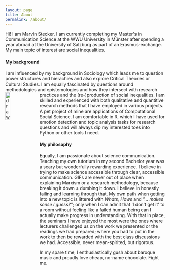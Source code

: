 ```yaml
---
layout: page
title: About
permalink: /about/
---
```


Hi! I am Marvin Stecker. I am currently completing my Master's in Communication Science at the WWU University in Münster after spending a year abroad at the University of Salzburg as part of an Erasmus-exchange. My main topic of interest are social inequalities.  
<h4>My background</h4>
I am influenced by my background in Sociology which leads me to question power structures and hierachies and also explore Critical Theories or Cultural Studies. I am equally fascinated by questions around methodologies and epistemologies and how they intersect with research practices and the (re-)production of social inequalities.  
<img src="https://media.giphy.com/media/BgBf6pW9qOgQU/giphy.gif" alt="drawing" align="left" width="15%" style="padding-right: 1%; min-width: 100px"/> 
I am skilled and experienced with both qualitative and quantitive research methods that I have employed in various projects. A pet project of mine are applications of Computational Social Science. I am comfortable in R, which I have used for emotion detection and topic analysis tasks for research questions and will always dip my interested toes into Python or other tools I need.

<h4>My philosophy</h4>
Equally, I am passionate about science communication. Teaching my own tutorium in my second Bachelor year was a scary but wonderfully rewarding experience. I believe in trying to make science accessible through clear, accessible communication. GIFs are never out of place when explaining Marxism or a research methodology, because breaking it down ≠ dumbing it down.  
I believe in honestly failing and learning through that. My own path when getting into a new topic is littered with <i>Whats, Hows</i> and <i>"... makes sense I guess?"</i>; only when I can admit that 'I don't get it' to a room without feeling like a failed human being can I actually make progress in understanding.
With that in place, the seminars I have enjoyed the most were the ones where lecturers challenged us on the work we presented or the readings we had prepared; where you had to put in the work to then be rewarded with the best class discussions we had. Accessible, never mean-spirited, but rigorous.

In my spare time, I enthusiastically gush about baroque music and proudly love cheap, no-name chocolate. Fight me.



[jekyll-organization]: https://github.com/jekyll

